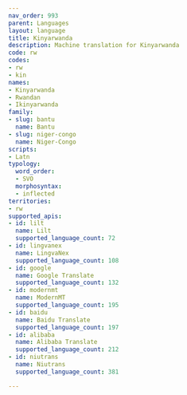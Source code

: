 ```yaml
---
nav_order: 993
parent: Languages
layout: language
title: Kinyarwanda
description: Machine translation for Kinyarwanda
code: rw
codes:
- rw
- kin
names:
- Kinyarwanda
- Rwandan
- Ikinyarwanda
family:
- slug: bantu
  name: Bantu
- slug: niger-congo
  name: Niger-Congo
scripts:
- Latn
typology:
  word_order:
  - SVO
  morphosyntax:
  - inflected
territories:
- rw
supported_apis:
- id: lilt
  name: Lilt
  supported_language_count: 72
- id: lingvanex
  name: LingvaNex
  supported_language_count: 108
- id: google
  name: Google Translate
  supported_language_count: 132
- id: modernmt
  name: ModernMT
  supported_language_count: 195
- id: baidu
  name: Baidu Translate
  supported_language_count: 197
- id: alibaba
  name: Alibaba Translate
  supported_language_count: 212
- id: niutrans
  name: Niutrans
  supported_language_count: 381

---
```


